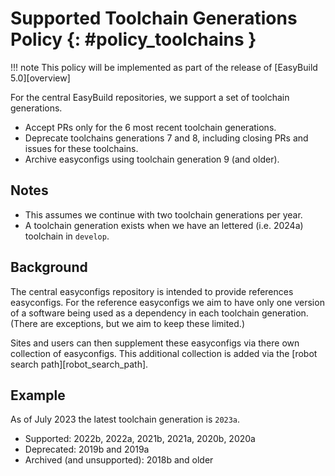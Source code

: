# Supported Toolchain Generations Policy {: #policy_toolchains }

!!! note
     This policy will be implemented as part of the release of [EasyBuild 5.0][overview]

For the central EasyBuild repositories, we support a set of toolchain generations.

* Accept PRs only for the 6 most recent toolchain generations.
* Deprecate toolchains generations 7 and 8, including closing PRs and issues for these toolchains.
* Archive easyconfigs using toolchain generation 9 (and older).

## Notes

* This assumes we continue with two toolchain generations per year.
* A toolchain generation exists when we have an lettered (i.e. 2024a) toolchain in `develop`.

## Background

The central easyconfigs repository is intended to provide references easyconfigs. For the reference easyconfigs we
aim to have only one version of a software being used as a dependency in each toolchain generation. (There are
exceptions, but we aim to keep these limited.)

Sites and users can then supplement these easyconfigs via there own collection of easyconfigs. This additional
collection is added via the [robot search path][robot_search_path].

## Example

As of July 2023 the latest toolchain generation is `2023a`.

* Supported: 2022b, 2022a, 2021b, 2021a, 2020b, 2020a
* Deprecated: 2019b and 2019a
* Archived (and unsupported): 2018b and older
